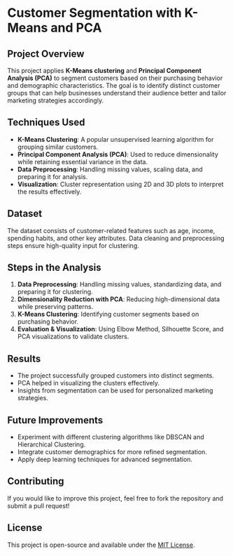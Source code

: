 # Customer Segmentation with K-Means and PCA

## Project Overview
This project applies **K-Means clustering** and **Principal Component Analysis (PCA)** to segment customers based on their purchasing behavior and demographic characteristics. The goal is to identify distinct customer groups that can help businesses understand their audience better and tailor marketing strategies accordingly.

## Techniques Used
- **K-Means Clustering**: A popular unsupervised learning algorithm for grouping similar customers.
- **Principal Component Analysis (PCA)**: Used to reduce dimensionality while retaining essential variance in the data.
- **Data Preprocessing**: Handling missing values, scaling data, and preparing it for analysis.
- **Visualization**: Cluster representation using 2D and 3D plots to interpret the results effectively.

## Dataset
The dataset consists of customer-related features such as age, income, spending habits, and other key attributes. Data cleaning and preprocessing steps ensure high-quality input for clustering.

## Steps in the Analysis
1. **Data Preprocessing**: Handling missing values, standardizing data, and preparing it for clustering.
2. **Dimensionality Reduction with PCA**: Reducing high-dimensional data while preserving patterns.
3. **K-Means Clustering**: Identifying customer segments based on purchasing behavior.
4. **Evaluation & Visualization**: Using Elbow Method, Silhouette Score, and PCA visualizations to validate clusters.

## Results
- The project successfully grouped customers into distinct segments.
- PCA helped in visualizing the clusters effectively.
- Insights from segmentation can be used for personalized marketing strategies.

## Future Improvements
- Experiment with different clustering algorithms like DBSCAN and Hierarchical Clustering.
- Integrate customer demographics for more refined segmentation.
- Apply deep learning techniques for advanced segmentation.

## Contributing
If you would like to improve this project, feel free to fork the repository and submit a pull request!

## License
This project is open-source and available under the [MIT License](LICENSE).

